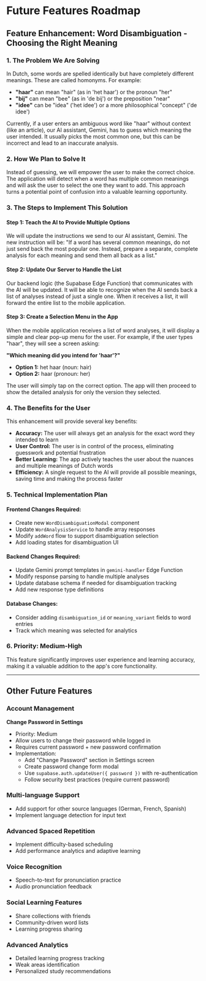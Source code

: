 # Future Features Roadmap

## Feature Enhancement: Word Disambiguation - Choosing the Right Meaning

### 1. The Problem We Are Solving

In Dutch, some words are spelled identically but have completely different meanings. These are called homonyms. For example:

- **"haar"** can mean "hair" (as in 'het haar') or the pronoun "her"
- **"bij"** can mean "bee" (as in 'de bij') or the preposition "near"
- **"idee"** can be "idea" ('het idee') or a more philosophical "concept" ('de idee')

Currently, if a user enters an ambiguous word like "haar" without context (like an article), our AI assistant, Gemini, has to guess which meaning the user intended. It usually picks the most common one, but this can be incorrect and lead to an inaccurate analysis.

### 2. How We Plan to Solve It

Instead of guessing, we will empower the user to make the correct choice. The application will detect when a word has multiple common meanings and will ask the user to select the one they want to add. This approach turns a potential point of confusion into a valuable learning opportunity.

### 3. The Steps to Implement This Solution

#### Step 1: Teach the AI to Provide Multiple Options

We will update the instructions we send to our AI assistant, Gemini. The new instruction will be: "If a word has several common meanings, do not just send back the most popular one. Instead, prepare a separate, complete analysis for each meaning and send them all back as a list."

#### Step 2: Update Our Server to Handle the List

Our backend logic (the Supabase Edge Function) that communicates with the AI will be updated. It will be able to recognize when the AI sends back a list of analyses instead of just a single one. When it receives a list, it will forward the entire list to the mobile application.

#### Step 3: Create a Selection Menu in the App

When the mobile application receives a list of word analyses, it will display a simple and clear pop-up menu for the user. For example, if the user types "haar", they will see a screen asking:

**"Which meaning did you intend for 'haar'?"**

- **Option 1:** het haar (noun: hair)
- **Option 2:** haar (pronoun: her)

The user will simply tap on the correct option. The app will then proceed to show the detailed analysis for only the version they selected.

### 4. The Benefits for the User

This enhancement will provide several key benefits:

- **Accuracy:** The user will always get an analysis for the exact word they intended to learn
- **User Control:** The user is in control of the process, eliminating guesswork and potential frustration
- **Better Learning:** The app actively teaches the user about the nuances and multiple meanings of Dutch words
- **Efficiency:** A single request to the AI will provide all possible meanings, saving time and making the process faster

### 5. Technical Implementation Plan

#### Frontend Changes Required:

- Create new `WordDisambiguationModal` component
- Update `WordAnalysisService` to handle array responses
- Modify `addWord` flow to support disambiguation selection
- Add loading states for disambiguation UI

#### Backend Changes Required:

- Update Gemini prompt templates in `gemini-handler` Edge Function
- Modify response parsing to handle multiple analyses
- Update database schema if needed for disambiguation tracking
- Add new response type definitions

#### Database Changes:

- Consider adding `disambiguation_id` or `meaning_variant` fields to word entries
- Track which meaning was selected for analytics

### 6. Priority: Medium-High

This feature significantly improves user experience and learning accuracy, making it a valuable addition to the app's core functionality.

---

## Other Future Features

### Account Management

**Change Password in Settings**

- Priority: Medium
- Allow users to change their password while logged in
- Requires current password + new password confirmation
- Implementation:
  - Add "Change Password" section in Settings screen
  - Create password change form modal
  - Use `supabase.auth.updateUser({ password })` with re-authentication
  - Follow security best practices (require current password)

### Multi-language Support

- Add support for other source languages (German, French, Spanish)
- Implement language detection for input text

### Advanced Spaced Repetition

- Implement difficulty-based scheduling
- Add performance analytics and adaptive learning

### Voice Recognition

- Speech-to-text for pronunciation practice
- Audio pronunciation feedback

### Social Learning Features

- Share collections with friends
- Community-driven word lists
- Learning progress sharing

### Advanced Analytics

- Detailed learning progress tracking
- Weak areas identification
- Personalized study recommendations
